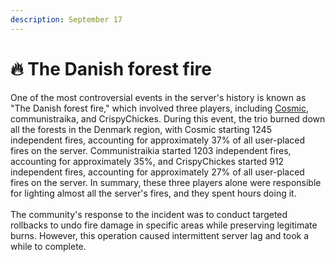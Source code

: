 ```yaml
---
description: September 17
---
```


# 🔥 The Danish forest fire

One of the most controversial events in the server's history is known as "The Danish forest fire," which involved three players, including [Cosmic](../../../the-world/civilization/towns/finland-region/garvia/garvian-residents/cosmicwaffles.md), communistraika, and CrispyChickes. During this event, the trio burned down all the forests in the Denmark region, with Cosmic starting 1245 independent fires, accounting for approximately 37% of all user-placed fires on the server. Communistraikia started 1203 independent fires, accounting for approximately 35%, and CrispyChickes started 912 independent fires, accounting for approximately 27% of all user-placed fires on the server. In summary, these three players alone were responsible for lighting almost all the server's fires, and they spent hours doing it.\
\
The community's response to the incident was to conduct targeted rollbacks to undo fire damage in specific areas while preserving legitimate burns. However, this operation caused intermittent server lag and took a while to complete.
